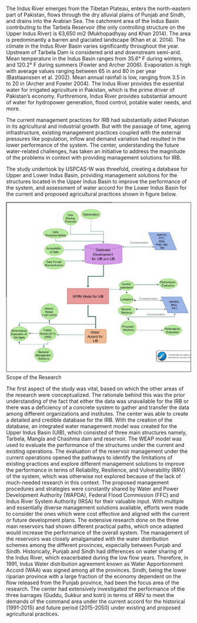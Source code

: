   The Indus River emerges from the Tibetan Plateau, enters the north-eastern part of Pakistan, flows through the dry alluvial plains of Punjab and Sindh, and drains into the Arabian Sea. The catchment area of the Indus Basin contributing to the Tarbela Reservoir (the only controlling structure on the Upper Indus River) is 63,650 mi2 (Mukhopadhyay and Khan 2014). The area is predominantly a barren and glaciated landscape (Khan et al. 2014). The climate in the Indus River Basin varies significantly throughout the year. Upstream of Tarbela Dam is considered arid and downstream semi-arid. Mean temperature in the Indus Basin ranges from 35.6° F during winters, and 120.2° F during summers (Fowler and Archer 2006). Evaporation is high with average values ranging between 65 in and 80 in per year (Bastiaanssen et al. 2002). Mean annual rainfall is low, ranging from 3.5 in to 20 in (Archer and Fowler 2004). The Indus River provides the essential water for irrigated agriculture in Pakistan, which is the prime driver of Pakistan’s economy. Furthremore, Indus River provides substantial amount of water for hydropower generation, flood control, potable water needs, and more.

  The current management practices for IRB had substantially aided Pakistan in its agricultural and industrial growth. But with the passage of time, ageing infrastructure, existing management practices coupled with the external pressures like population, inflow and demand variation had resulted in the lower performance of the system. The center, understanding the future water-related challenges, has taken an initiative to address the magnitude of the problems in context with providing management solutions for IRB.

  The study undertook by USPCAS-W was threefold, creating a database for Upper and Lower Indus Basin, providing management solutions for the structures located in the Upper Indus Basin to improve the performance of the system, and assessment of water accord for the Lower Indus Basin for the current and proposed agricultural practices shown in figure below.

![Scope of Research](https://github.com/Rafique89/Indus-River-Basin-Water-Management-Modeling-and-Decision-Support/blob/master/Figures/Scope%20of%20Research.png)
Scope of the Research 

  The first aspect of the study was vital, based on which the other areas of the research were conceptualized. The rationale behind this was the prior understanding of the fact that either the data was unavailable for the IRB or there was a deficiency of a concrete system to gather and transfer the data among different organizations and institutes. The center was able to create a detailed and credible database for the IRB. With the creation of the database, an integrated water management model was created for the Upper Indus Basin (UIB), which consisted of three main structures namely, Tarbela, Mangla and Chashma dam and reservoir. The WEAP model was used to evaluate the performance of the structures under the current and existing operations. The evaluation of the reservoir management under the current operations opened the pathways to identify the limitations of existing practices and explore different management solutions to improve the performance in terms of Reliability, Resilience, and Vulnerability (RRV) of the system, which was otherwise not explored because of the lack of much-needed research in this context. The proposed management procedures and strategies were constantly shared by Water and Power Development Authority (WAPDA), Federal Flood Commission (FFC) and Indus River System Authority (IRSA) for their valuable input. With multiple and essentially diverse management solutions available, efforts were made to consider the ones which were cost effective and aligned with the current or future development plans. The extensive research done on the three main reservoirs had shown different practical paths, which once adapted would increase the performance of the overall system. The management of the reservoirs was closely amalgamated with the water distribution schemes among the different provinces, especially between Punjab and Sindh. Historically, Punjab and Sindh had differences on water sharing of the Indus River, which exacerbated during the low flow years. Therefore, in 1991, Indus Water distribution agreement known as Water Apportionment Accord (WAA) was signed among all the provinces. Sindh, being the lower riparian province with a large fraction of the economy dependent on the flow released from the Punjab province, had been the focus area of the research. The center had extensively investigated the performance of the three barrages (Guddu, Sukkur and kotri) in terms of RRV to meet the demands of the command area under the current accord for the historical (1991-2015) and future period (2015-2050) under existing and proposed agricultural practices. 


 
  
   
  
  
   
   
  
 
 

